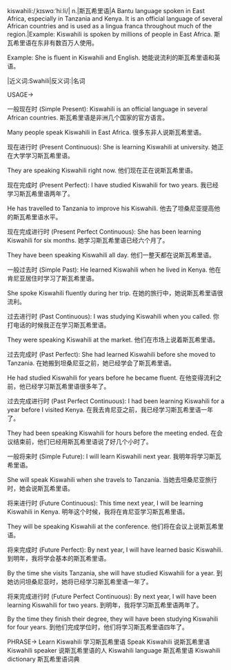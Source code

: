 kiswahili:/ˌkɪswɑːˈhiːli/| n.|斯瓦希里语|A Bantu language spoken in East Africa, especially in Tanzania and Kenya. It is an official language of several African countries and is used as a lingua franca throughout much of the region.|Example: Kiswahili is spoken by millions of people in East Africa.  斯瓦希里语在东非有数百万人使用。

Example:  She is fluent in Kiswahili and English. 她能说流利的斯瓦希里语和英语。


|近义词:Swahili|反义词:|名词


USAGE->

一般现在时 (Simple Present):
Kiswahili is an official language in several African countries. 斯瓦希里语是非洲几个国家的官方语言。

Many people speak Kiswahili in East Africa. 很多东非人说斯瓦希里语。


现在进行时 (Present Continuous):
She is learning Kiswahili at university. 她正在大学学习斯瓦希里语。

They are speaking Kiswahili right now. 他们现在正在说斯瓦希里语。


现在完成时 (Present Perfect):
I have studied Kiswahili for two years. 我已经学习斯瓦希里语两年了。

He has travelled to Tanzania to improve his Kiswahili. 他去了坦桑尼亚提高他的斯瓦希里语水平。


现在完成进行时 (Present Perfect Continuous):
She has been learning Kiswahili for six months. 她学习斯瓦希里语已经六个月了。

They have been speaking Kiswahili all day. 他们一整天都在说斯瓦希里语。


一般过去时 (Simple Past):
He learned Kiswahili when he lived in Kenya. 他在肯尼亚居住时学习了斯瓦希里语。

She spoke Kiswahili fluently during her trip. 在她的旅行中，她说斯瓦希里语很流利。


过去进行时 (Past Continuous):
I was studying Kiswahili when you called. 你打电话的时候我正在学习斯瓦希里语。

They were speaking Kiswahili at the market. 他们在市场上说着斯瓦希里语。


过去完成时 (Past Perfect):
She had learned Kiswahili before she moved to Tanzania. 在她搬到坦桑尼亚之前，她已经学会了斯瓦希里语。

He had studied Kiswahili for years before he became fluent. 在他变得流利之前，他已经学习斯瓦希里语很多年了。


过去完成进行时 (Past Perfect Continuous):
I had been learning Kiswahili for a year before I visited Kenya. 在我去肯尼亚之前，我已经学习斯瓦希里语一年了。

They had been speaking Kiswahili for hours before the meeting ended. 在会议结束前，他们已经用斯瓦希里语说了好几个小时了。


一般将来时 (Simple Future):
I will learn Kiswahili next year. 我明年将学习斯瓦希里语。

She will speak Kiswahili when she travels to Tanzania. 当她去坦桑尼亚旅行时，她会说斯瓦希里语。


将来进行时 (Future Continuous):
This time next year, I will be learning Kiswahili in Kenya. 明年这个时候，我将在肯尼亚学习斯瓦希里语。

They will be speaking Kiswahili at the conference. 他们将在会议上说斯瓦希里语。


将来完成时 (Future Perfect):
By next year, I will have learned basic Kiswahili. 到明年，我将学会基本的斯瓦希里语。

By the time she visits Tanzania, she will have studied Kiswahili for a year. 到她访问坦桑尼亚时，她将已经学习斯瓦希里语一年了。


将来完成进行时 (Future Perfect Continuous):
By next year, I will have been learning Kiswahili for two years. 到明年，我将学习斯瓦希里语两年了。

By the time they finish their degree, they will have been studying Kiswahili for four years. 到他们完成学位时，他们将学习斯瓦希里语四年了。


PHRASE->
Learn Kiswahili  学习斯瓦希里语
Speak Kiswahili 说斯瓦希里语
Kiswahili speaker 说斯瓦希里语的人
Kiswahili language 斯瓦希里语
Kiswahili dictionary 斯瓦希里语词典
